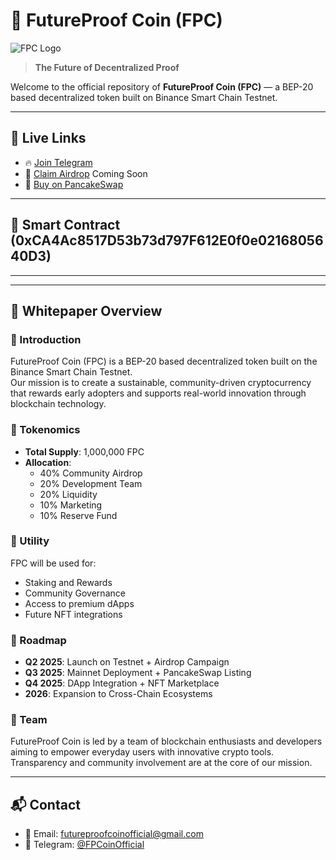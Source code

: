 # 🚀 FutureProof Coin (FPC)

![FPC Logo](https://iili.io/FANN0lt.png)

> **The Future of Decentralized Proof**

Welcome to the official repository of **FutureProof Coin (FPC)** — a BEP-20 based decentralized token built on Binance Smart Chain Testnet.

---

## 🔗 Live Links

- 🔥 [Join Telegram](https://t.me/FPCoinOfficial)
- 🎁 [Claim Airdrop](https://forms.gle/YOUR_REAL_FORM_LINK) Coming Soon
- 💱 [Buy on PancakeSwap](https://pancakeswap.finance/swap)

---

## 📝 Smart Contract (0xCA4Ac8517D53b73d797F612E0f0e0216805640D3)


---


---

## 📘 Whitepaper Overview

### 🔹 Introduction
FutureProof Coin (FPC) is a BEP-20 based decentralized token built on the Binance Smart Chain Testnet.  
Our mission is to create a sustainable, community-driven cryptocurrency that rewards early adopters and supports real-world innovation through blockchain technology.

### 🔹 Tokenomics

- **Total Supply**: 1,000,000 FPC  
- **Allocation**:
  - 40% Community Airdrop  
  - 20% Development Team  
  - 20% Liquidity  
  - 10% Marketing  
  - 10% Reserve Fund

### 🔹 Utility

FPC will be used for:

- Staking and Rewards  
- Community Governance  
- Access to premium dApps  
- Future NFT integrations

### 🔹 Roadmap

- **Q2 2025**: Launch on Testnet + Airdrop Campaign  
- **Q3 2025**: Mainnet Deployment + PancakeSwap Listing  
- **Q4 2025**: DApp Integration + NFT Marketplace  
- **2026**: Expansion to Cross-Chain Ecosystems  

### 🔹 Team

FutureProof Coin is led by a team of blockchain enthusiasts and developers aiming to empower everyday users with innovative crypto tools.  
Transparency and community involvement are at the core of our mission.

---

## 📬 Contact

- 📧 Email: [futureproofcoinofficial@gmail.com](mailto:futureproofcoinofficial@gmail.com)  
- 💬 Telegram: [@FPCoinOfficial](https://t.me/FPCoinOfficial)
